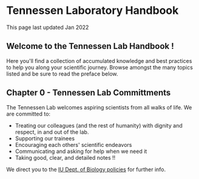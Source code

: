 # Tennessen Laboratory Handbook

This page last updated Jan 2022

## Welcome to the Tennessen Lab Handbook ! 

Here you'll find a collection of accumulated knowledge and best practices to help you along your scientific journey.  Browse amongst the many topics listed and be sure to read the preface below.

## Chapter 0 - Tennessen Lab Committments

The Tennessen Lab welcomes aspiring scientists from all walks of life.  We are committed to:
- Treating our colleagues (and the rest of humanity) with dignity and respect, in and out of the lab.
- Supporting our trainees
- Encouraging each others' scientific endeavors
- Communicating and asking for help when we need it
- Taking good, clear, and detailed notes !!

We direct you to the [IU Dept. of Biology policies](https://biology.indiana.edu/about/diversity.html) for further info.


